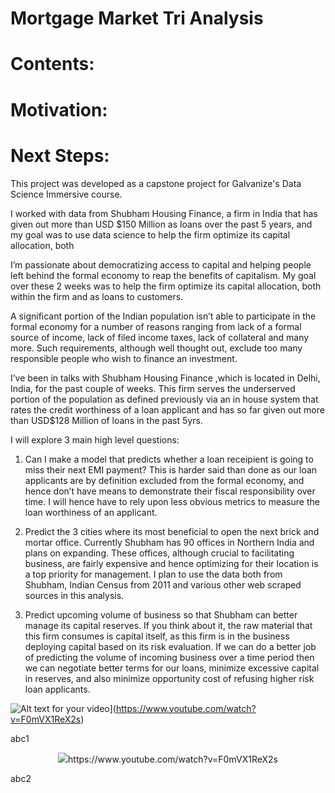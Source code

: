 # Mortgage Market Tri Analysis

# Contents:

# Motivation:

# Next Steps:
This project was developed as a capstone project for Galvanize's Data Science Immersive course.

I worked with data from Shubham Housing Finance, a firm in India that has given out more than USD $150 Million as loans over the past 5 years, and my goal was to use data science to help the firm optimize its capital allocation, both 

I’m passionate about democratizing access to capital and helping people left behind the formal economy to reap the benefits of capitalism. My goal over these 2 weeks was to help the firm optimize its capital allocation, both within the firm and as loans to customers.

A significant portion of the Indian population isn’t able to participate in the formal economy for a number of reasons ranging from lack of a formal source of income, lack of filed income taxes, lack of collateral and many more. Such requirements, although well thought out, exclude too many responsible people who wish to finance an investment.

I’ve been in talks with Shubham Housing Finance ,which is located in Delhi, India, for the past couple of weeks. This firm serves the underserved portion of the population as defined previously via an in house system that rates the credit worthiness of a loan applicant and has so far given out more than USD$128 Million of loans in the past 5yrs.


I will explore 3 main high level questions:

1.	Can I make a model that predicts whether a loan receipient is going to miss their next EMI payment? This is harder said than done as our loan applicants are by definition excluded from the formal economy, and hence don’t have means to demonstrate their fiscal responsibility over time. I will hence have to rely upon less obvious metrics to measure the loan worthiness of an applicant.

2.	Predict the 3 cities where its most beneficial to open the next brick and mortar office. Currently Shubham has 90 offices in Northern India and plans on expanding. These offices, although crucial to facilitating business, are fairly expensive and hence optimizing for their location is a top priority for management. I plan to use the data both from Shubham, Indian Census from 2011 and various other web scraped sources in this analysis.

3.	Predict upcoming volume of business so that Shubham can better manage its capital reserves. If you think about it, the raw material that this firm consumes is capital itself, as this firm is in the business deploying capital based on its risk evaluation. If we can do a better job of predicting the volume of incoming business over a time period then we can negotiate better terms for our loans, minimize excessive capital in reserves, and also minimize opportunity cost of refusing higher risk loan applicants.

![Alt text for your video](https://img.youtube.com/vi/F0mVX1ReX2s/0.jpg)](https://www.youtube.com/watch?v=F0mVX1ReX2s)

abc1

<div style="text-align:center"><img src =https://img.youtube.com/vi/F0mVX1ReX2s/0.jpg/>https://www.youtube.com/watch?v=F0mVX1ReX2s</div>

abc2
